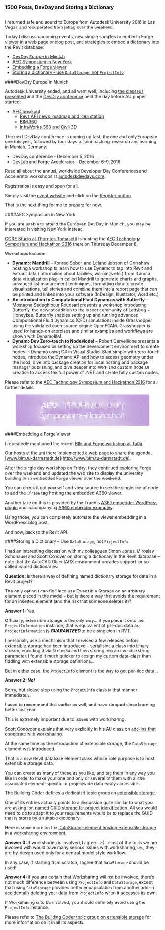 <head>
<meta http-equiv="Content-Type" content="text/html; charset=utf-8">
<link rel="stylesheet" type="text/css" href="bc.css">
<script src="run_prettify.js" type="text/javascript"></script>
<!--
<script src="https://google-code-prettify.googlecode.com/svn/loader/run_prettify.js" type="text/javascript"></script>
-->
</head>

<!---

Caroline Ward  FW: Autodesk® Developer News - special DevDays edition 

1500 Posts DevDay and Storing a Dictionary #RevitAPI @AutodeskRevit #aec #bim #dynamobim @AutodeskForge #DevLab @TT_CORE

Welcome to The Building Coder post number 1500! I returned safe and sound to Europe from Autodesk University 2016 in Las Vegas and recuperated from jetlag over the weekend. Today I discuss upcoming events, new simple samples to embed a Forge viewer in a web page or blog post, and strategies to embed a dictionary into the Revit database
&ndash; DevDay Europe in Munich
&ndash; AEC Symposium in New York
&ndash; Embedding a Forge viewer
&ndash; Storing a dictionary in the Revit database...

-->

### 1500 Posts, DevDay and Storing a Dictionary

<h2>
<script language="JavaScript1.2">
/* Neon Lights Text By JavaScript Kit (http://javascriptkit.com) */

var message="Welcome to The Building Coder post number 1500!"
var neonbasecolor="gray"
var neontextcolor="orange"
var flashspeed=100 // milliseconds

///No need to edit below this line/////

var n=0
if (document.all||document.getElementById){
document.write('')
for (m=0;m<message.length;m++)
document.write('<span id="neonlight'+m+'">'+message.charAt(m)+'</span>')
document.write('')
}
else
document.write(message)
function crossref(number){
var crossobj=document.all? eval("document.all.neonlight"+number) : document.getElementById("neonlight"+number)
return crossobj
}

function neon(){
  //Change all letters to base color
  if (n==0){
  for (m=0;m<message.length;m++)
  //eval("document.all.neonlight"+m).style.color=neonbasecolor
  crossref(m).style.color=neonbasecolor
}

//cycle through and change individual letters to neon color
crossref(n).style.color=neontextcolor

if (n<message.length-1)
n++
else{
n=0
clearInterval(flashing)
setTimeout("beginneon()",1500)
return
}
}

function beginneon(){
  if (document.all||document.getElementById)
  flashing=setInterval("neon()",flashspeed)
}

beginneon()
</script>
</h2>

I returned safe and sound to Europe from Autodesk University 2016 in Las Vegas and recuperated from jetlag over the weekend.

Today I discuss upcoming events, new simple samples to embed a Forge viewer in a web page or blog post, and strategies to embed a dictionary into the Revit database:

- [DevDay Europe in Munich](#2)
- [AEC Symposium in New York](#3)
- [Embedding a Forge viewer](#4)
- [Storing a dictionary &ndash; use `DataStorage`, not `ProjectInfo`](#5)


####<a name="2"></a>DevDay Europe in Munich

Autodesk University ended, and all went well,
including [the classes I presented](http://thebuildingcoder.typepad.com/blog/2016/10/au-revit-20171-and-rex-freezedrawing.html#2) and
the [DevDay conference](http://thebuildingcoder.typepad.com/blog/2016/11/devday-conference-at-autodesk-university.html) held
the day before AU proper started:

- [AEC breakout](http://thebuildingcoder.typepad.com/blog/2016/11/devday-conference-at-autodesk-university.html#3)
    - [Revit API news, roadmap and idea station](http://thebuildingcoder.typepad.com/blog/2016/11/devday-conference-at-autodesk-university.html#4)
    - [BIM 360](http://thebuildingcoder.typepad.com/blog/2016/11/devday-conference-at-autodesk-university.html#5)
    - [InfraWorks 360 and Civil 3D](http://thebuildingcoder.typepad.com/blog/2016/11/devday-conference-at-autodesk-university.html#6)

The next DevDay conference is coming up fast, the one and only European one this year, followed by four days of joint hacking, research and learning, in Munich, Germany:

- DevDay conference &ndash; December 5, 2016
- DevLab and Forge Accelerator &ndash; December 6-9, 2016

Read all about the annual, worldwide Developer Day Conferences and Accelerator workshops
at [autodeskdevdays.com](http://autodeskdevdays.com).

Registration is easy and open for all.

Simply visit the [event website](http://autodeskdevdays.com) and click on
the [Register button](http://autodeskdevdays.com/register).

That is the next thing for me to prepare for now.


####<a name="3"></a>AEC Symposium in New York

If you are unable to attend the European DevDay in Munich, you may be interested in visiting New York instead.

[CORE Studio at Thornton Tomasetti](http://core.thorntontomasetti.com) is hosting
the [AEC Technology Symposium and Hackathon 2016](http://core.thorntontomasetti.com/event/aec-technology-symposium-and-hackathon-2016) there
on Thursday December 8.

Workshops Include:

- **Dynamo: Mandrill** &ndash; Konrad Sobon and Leland Jobson of Grimshaw hosting a workshop to learn how to use Dynamo to tap into Revit and extract data (information about families, warnings etc.) from it and a data visualization plug-in called Mandrill to generate charts and graphs, advanced list management techniques, formatting data to create  visualizations, tell stories and combine them into a report page that can be printed and linked into your software (InDesign, Illustrator, Word etc.)
- **An introduction to Computational Fluid Dynamics with Butterfly** &ndash; Mostapha Sadeghipour Roudsari presents a workshop introducing Butterfly, the newest addition to the insect community of Ladybug + Honeybee. Butterfly enables setting up and running advanced Computational Fluid Dynamics (CFD) simulations inside Grasshopper using the validated open source engine OpenFOAM. Grasshopper is used for hands-on exercises and similar examples and workflows are shown with DynamoBIM.
- **Dynamo Dev Zero-touch to NodeModel** &ndash; Robert Cervellione presents a workshop focused on setting up the development environment to create nodes in Dynamo using C# in Visual Studio. Start simple with zero-touch nodes,  introduce the Dynamo API and how to access geometry under the hood, dive into package creation for local hosting and package manager publishing, and dive deeper into WPF and custom node UI creation to access the full power of .NET and create fully custom nodes.

Please refer to
the [AEC Technology Symposium and Hackathon 2016](http://core.thorntontomasetti.com/event/aec-technology-symposium-and-hackathon-2016) for
all further details.

<center>
<img src="img/2016-12_core_tt_aec_symposium.jpg" alt="AEC Symposium" width="436">
</center>


####<a name="4"></a>Embedding a Forge Viewer

I repeatedly mentioned
the recent [BIM and Forge workshop at TuDa](http://thebuildingcoder.typepad.com/blog/2016/11/bimtuda-devdays-forge-news-and-more-events.html).

Our hosts at the uni there implemented a web page to share the agenda, [www.bim.tu-darmstadt.de](http://www.bim.tu-darmstadt.de).

After the single day workshop on Friday, they continued exploring Forge over the weekend and updated the web site to display the university building in an embedded Forge viewer over the weekend.

You can check it out yourself and view source to see the single line of code to add the `iframe` tag hosting the embedded A360 viewer.

Another take on this is provided by the
TrueVis [A360 embedder WordPress plugin](http://truevis.com/a360-embedder-wordpress-plugin) and 
accompanying [A360 embedder examples](http://truevis.com/a360-embedder-examples).

Using those, you can completely automate the viewer embedding in a WordPress blog post.

And now, back to the Revit API.


####<a name="5"></a>Storing a Dictionary &ndash; Use `DataStorage`, not `ProjectInfo`

I had an interesting discussion with my colleagues Simon Jones, Miroslav Schonauer and Scott Conover on storing a dictionary in the Revit database &ndash; note that the AutoCAD ObjectARX environment provides support for so-called named dictionaries:

**Question:** Is there a way of defining named dictionary storage for data in a Revit project?
 
The only option I can find is to use Extensible Storage on an arbitrary element placed in the model &ndash; but is there a way that avoids the requirement for an inserted element (and the risk that someone deletes it)?

**Answer 1:** Yes.
 
Officially, extensible storage is the only way... if you place it onto the `ProjectInformation` instance, that is equivalent of per-doc data as `ProjectInformation` is <b><i>GUARANTEED</i></b> to be a singleton in RVT.
 
I personally use a mechanism that I devised a few releases before extensible storage had been introduced &ndash; serialising a class into binary stream, encoding it via `String64` and then storing into an invisible string parameter. I found it much quicker to design my custom data-class than fiddling with extensible storage definitions…
 
But in either case, the `ProjectInfo` element is the way to get per-doc data…

**Answer 2:** <b><i>No!</i></b>

Sorry, but please stop using the `ProjectInfo` class in that manner immediately.
 
I used to recommend that earlier as well, and have stopped since learning better last year.
 
This is extremely important due to issues with worksharing.
 
Scott Conovoer explains that very explicitly in his AU class on [add-ins that cooperate with worksharing](http://thebuildingcoder.typepad.com/blog/2014/10/worksharing-and-duplicating-element-geometry.html#2).
 
At the same time as the introduction of extensible storage, the `DataStorage` element was introduced.
 
That is a new Revit database element class whose sole purpose is to host extensible storage data.
 
You can create as many of these as you like, and tag them in any way you like in order to make your one and only or several of them with all the associated element-specific or projectwide data easily accessible.
 
The Building Coder defines a dedicated topic group on [extensible storage](http://thebuildingcoder.typepad.com/blog/about-the-author.html#5.23).

One of its entries actually points to a discussion quite similar to what you are asking for,
[named GUID storage for project identification](http://thebuildingcoder.typepad.com/blog/2016/04/named-guid-storage-for-project-identification.html).
All you would need to do to adapt it to your requirements would be to replace the GUID that is stores by a suitable dictionary.

Here is some more on
the [DataStorage element hosting extensible storage in a worksharing environment](http://thebuildingcoder.typepad.com/blog/2015/02/extensible-storage-in-a-worksharing-environment.html).

**Answer 3:** If worksharing is involved, I agree &nbsp; :-) &nbsp; most of the tools we are involved with would have many serious issues with worksharing, i.e., they are by-design used only for a central-model style workflow.

In any case, if starting from scratch, I agree that `DataStorage` should be used!

**Answer 4:** If you are certain that Worksharing will not be involved, there’s not much difference between using `ProjectInfo` and `DataStorage`, except that using `DataStorage` provides better encapsulation from another add-in accidentally deleting your data from `ProjectInfo` when it accesses its own.
 
If Worksharing is to be involved, you should definitely avoid using the `ProjectInfo` instance.

Please refer to [The Building Coder topic group on extensible storage](http://thebuildingcoder.typepad.com/blog/about-the-author.html#5.23) for more information on it in all its aspects.


